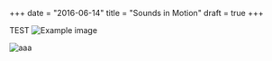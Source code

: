 +++
date = "2016-06-14"
title = "Sounds in Motion"
draft = true
+++

TEST ![Example image](/img/test.png)

![aaa](/img/robots/general-robot.png)
